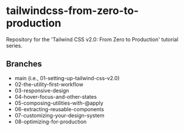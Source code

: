 # tailwindcss-from-zero-to-production

Repository for the 'Tailwind CSS v2.0: From Zero to Production' tutorial series.

## Branches
- main (i.e., 01-setting-up-tailwind-css-v2.0)
- 02-the-utility-first-workflow
- 03-responsive-design
- 04-hover-focus-and-other-states
- 05-composing-utilities-with-@apply
- 06-extracting-reusable-components
- 07-customizing-your-design-system
- 08-optimizing-for-production
